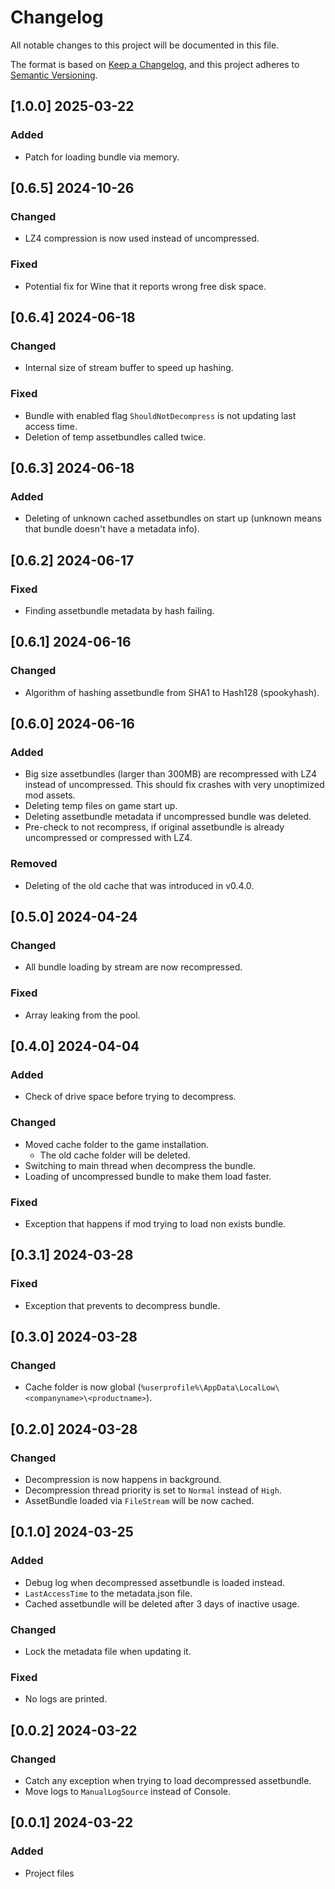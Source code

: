 # Changelog

All notable changes to this project will be documented in this file.

The format is based on [Keep a Changelog](https://keepachangelog.com/en/1.1.0/),
and this project adheres to [Semantic Versioning](https://semver.org/spec/v2.0.0.html).

## [1.0.0] 2025-03-22
### Added
- Patch for loading bundle via memory.

## [0.6.5] 2024-10-26
### Changed
- LZ4 compression is now used instead of uncompressed.
### Fixed
- Potential fix for Wine that it reports wrong free disk space.

## [0.6.4] 2024-06-18
### Changed
- Internal size of stream buffer to speed up hashing.
### Fixed
- Bundle with enabled flag `ShouldNotDecompress` is not updating last access time.
- Deletion of temp assetbundles called twice.

## [0.6.3] 2024-06-18
### Added
- Deleting of unknown cached assetbundles on start up (unknown means that bundle doesn't have a metadata info).

## [0.6.2] 2024-06-17
### Fixed
- Finding assetbundle metadata by hash failing.

## [0.6.1] 2024-06-16
### Changed
- Algorithm of hashing assetbundle from SHA1 to Hash128 (spookyhash).

## [0.6.0] 2024-06-16
### Added
- Big size assetbundles (larger than 300MB) are recompressed with LZ4 instead of uncompressed. This should fix crashes with very unoptimized mod assets.
- Deleting temp files on game start up.
- Deleting assetbundle metadata if uncompressed bundle was deleted.
- Pre-check to not recompress, if original assetbundle is already uncompressed or compressed with LZ4.
### Removed
- Deleting of the old cache that was introduced in v0.4.0.

## [0.5.0] 2024-04-24
### Changed
- All bundle loading by stream are now recompressed.
### Fixed
- Array leaking from the pool.

## [0.4.0] 2024-04-04
### Added
- Check of drive space before trying to decompress.
### Changed
- Moved cache folder to the game installation. 
    - The old cache folder will be deleted.
- Switching to main thread when decompress the bundle.
- Loading of uncompressed bundle to make them load faster.
### Fixed
- Exception that happens if mod trying to load non exists bundle.

## [0.3.1] 2024-03-28
### Fixed
- Exception that prevents to decompress bundle.

## [0.3.0] 2024-03-28
### Changed
- Cache folder is now global (`%userprofile%\AppData\LocalLow\<companyname>\<productname>`).

## [0.2.0] 2024-03-28
### Changed
- Decompression is now happens in background.
- Decompression thread priority is set to `Normal` instead of `High`.
- AssetBundle loaded via `FileStream` will be now cached.

## [0.1.0] 2024-03-25
### Added
- Debug log when decompressed assetbundle is loaded instead.
- `LastAccessTime` to the metadata.json file.
- Cached assetbundle will be deleted after 3 days of inactive usage.
### Changed
- Lock the metadata file when updating it.
### Fixed
- No logs are printed.

## [0.0.2] 2024-03-22
### Changed
- Catch any exception when trying to load decompressed assetbundle.
- Move logs to `ManualLogSource` instead of Console.

## [0.0.1] 2024-03-22
### Added
- Project files
